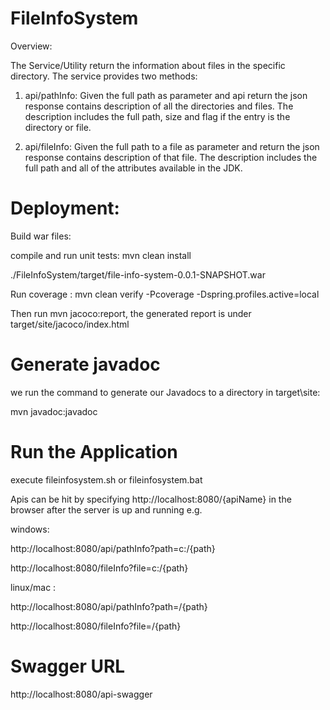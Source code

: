 # FileInfoSystem

Overview:

The Service/Utility return the information about files in the specific directory. The service provides two methods:

1) api/pathInfo: Given the full path as parameter and api return the json response contains description of all the directories and files. The description includes the full path, size and flag if the entry is the directory or file.

2) api/fileInfo: Given the full path to a file as parameter and return the json response contains description of that file. The description includes the full path and all of the attributes available in the JDK.

# Deployment:

Build war files:

compile and run unit tests:  mvn clean install

./FileInfoSystem/target/file-info-system-0.0.1-SNAPSHOT.war

Run coverage :
mvn clean verify -Pcoverage -Dspring.profiles.active=local

Then run mvn jacoco:report, the generated report is under target/site/jacoco/index.html

# Generate javadoc
we run the command to generate our Javadocs to a directory in target\site:

mvn javadoc:javadoc


# Run the Application
execute fileinfosystem.sh or fileinfosystem.bat

Apis can be hit by specifying http://localhost:8080/{apiName} in the browser after the server is up and running e.g.

windows:

http://localhost:8080/api/pathInfo?path=c:/{path}

http://localhost:8080/fileInfo?file=c:/{path}

linux/mac :

http://localhost:8080/api/pathInfo?path=/{path}

http://localhost:8080/fileInfo?file=/{path}

# Swagger URL 

http://localhost:8080/api-swagger